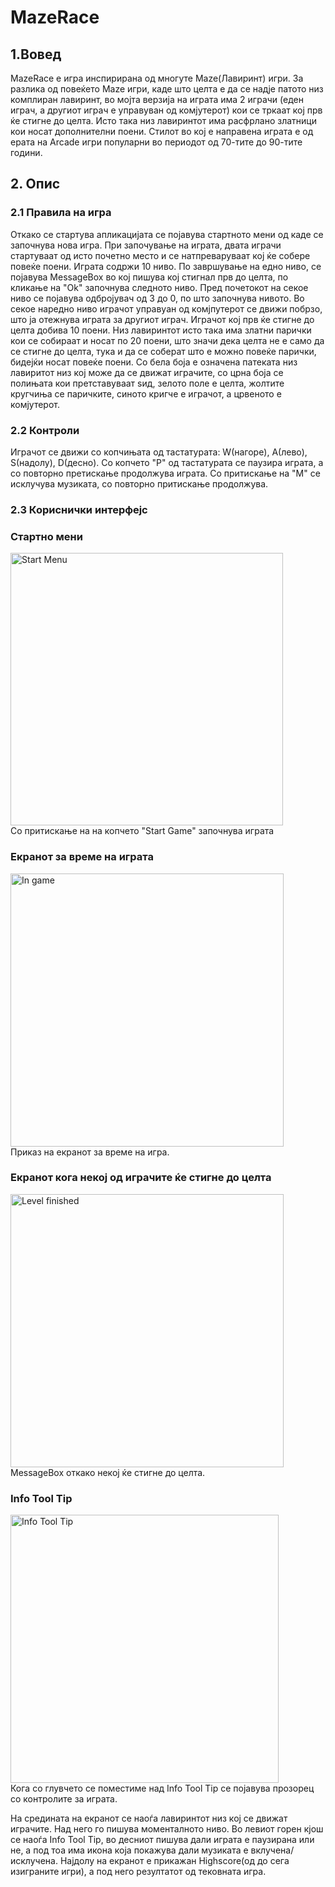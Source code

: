 # MazeRace

## 1.Вовед
  MazeRace е игра инспирирана од многуте Maze(Лавиринт) игри. За разлика од повеќето Maze игри, каде што целта е да се надје патото низ комплиран лавиринт, во мојта верзија на играта има 2 играчи (еден играч, а другиот играч е управуван од комјутерот) кои се тркаат кој прв ќе стигне до целта. Исто така низ лавиринтот има расфрлано златници кои носат дополнителни поени. Стилот во кој е направена играта е од ерата на Arcade игри популарни во периодот од 70-тите до 90-тите години.

## 2. Опис
 
### 2.1 Правила на игра
   Откако се стартува апликацијата се појавува стартното мени од каде се започнува нова игра. При започување на играта, двата играчи стартуваат од исто почетно место и се натпреваруваат кој ќе собере повеќе поени. Играта содржи 10 ниво. По завршување на едно ниво, се појавува MessageBox во кој пишува кој стигнал прв до целта, по кликање на "Ok" започнува следното ниво. Пред почетокот на секое ниво се појавува одбројувач од 3 до 0, по што започнува нивото. Во секое наредно ниво играчот управуан од комјпутерот се движи побрзо, што ја отежнува играта за другиот играч. Играчот кој прв ќе стигне до целта добива 10 поени. Низ лавиринтот исто така има златни парички кои се собираат и носат по 20 поени, што значи дека целта не е само да се стигне до целта, тука и да се соберат што е можно повеќе парички, бидејќи носат повеќе поени. Со бела боја е означена патеката низ лавиритот низ кој може да се движат играчите, со црна боја се полињата кои претставуваат ѕид, зелото поле е целта, жолтите кругчиња се паричките, синото кригче е играчот, а црвеното е комјутерот.

### 2.2 Контроли
  Играчот се движи со копчињата од тастатурата: W(нагоре), A(лево), S(надолу), D(десно). 
  Со копчето "P" од тастатурата се паузира играта, а со повторно претискање продолжува играта.
  Со притискање на "M" се исклучува музиката, со повторно притискање продолжува.

### 2.3 Кориснички интерфејс

### Стартно мени 
<img width="436" alt="Start Menu" src="https://github.com/ManuelTrajcev/MazeRace/assets/119582620/0ca21b2d-6c96-472c-b8d6-98577b1f937c"> <br>
Со притискање на на копчето "Start Game" започнува играта

### Екранот за време на играта
<img width="437" alt="In game" src="https://github.com/ManuelTrajcev/MazeRace/assets/119582620/f25e5fff-3cb2-4f8d-8d88-73949c87aba4"> <br>
Приказ на екранот за време на игра.

### Екранот кога некој од играчите ќе стигне до целта
<img width="437" alt="Level finished" src="https://github.com/ManuelTrajcev/MazeRace/assets/119582620/d18b3d91-290e-420d-9225-88084670332f"> <br>
MessageBox откако некој ќе стигне до целта.

### Info Tool Tip
<img width="429" alt="Info Tool Tip" src="https://github.com/ManuelTrajcev/MazeRace/assets/119582620/8edcda0e-a100-420c-8b0a-52a23f62713a"> <br>
Кога со глувчето се поместиме над Info Tool Tip се појавува прозорец со контролите за играта.

На средината на екранот се наоѓа лавиринтот низ кој се движат играчите. Над него го пишува моменталното ниво. Во левиот горен кјош се наоѓа Info Tool Tip, во десниот пишува дали играта е паузирана или не, а под тоа има икона која покажува дали музиката е вклучена/исклучена. Најдолу на екранот е прикажан Highscore(oд до сега изиграните игри), а под него резултатот од тековната игра.
